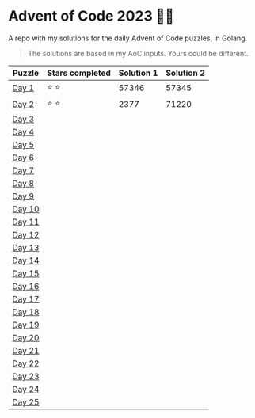 # Advent of Code 2023 🎄🎁
A repo with my solutions for the daily Advent of Code puzzles, in Golang.

> The solutions are based in my AoC inputs. Yours could be different.

| Puzzle | Stars completed | Solution 1 | Solution 2 |
|--------|-----------------|------------|------------|
| [Day 1](day-01)  | ⭐️ ⭐️ | 57346 | 57345 |
| [Day 2](day-02)  | ⭐️ ⭐️ | 2377 | 71220 |
| [Day 3](day-03)  |  |  |  |
| [Day 4](day-04)  |  |  |  |
| [Day 5](day-05)  |  |  |  |
| [Day 6](day-06)  |  |  |  |
| [Day 7](day-07)  |  |  |  |
| [Day 8](day-08)  |  |  |  |
| [Day 9](day-09)  |  |  |  |
| [Day 10](day-10) |  |  |  |
| [Day 11](day-11) |  |  |  |
| [Day 12](day-12) |  |  |  |
| [Day 13](day-13) |  |  |  |
| [Day 14](day-14) |  |  |  |
| [Day 15](day-15) |  |  |  |
| [Day 16](day-16) |  |  |  |
| [Day 17](day-17) |  |  |  |
| [Day 18](day-18) |  |  |  |
| [Day 19](day-19) |  |  |  |
| [Day 20](day-20) |  |  |  |
| [Day 21](day-21) |  |  |  |
| [Day 22](day-22) |  |  |  |
| [Day 23](day-23) |  |  |  |
| [Day 24](day-24) |  |  |  |
| [Day 25](day-25) |  |  |  |